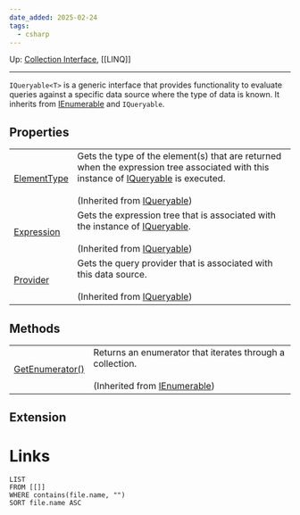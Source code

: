 ```yaml
---
date_added: 2025-02-24
tags:
  - csharp
---
```

Up: [Collection Interface](Collection%20Interface.md), [[LINQ]]
___
 `IQueryable<T>` is a generic interface that provides functionality to evaluate queries against a specific data source where the type of data is known. It inherits from [IEnumerable](IEnumerable.md) and `IQueryable`.

## Properties

|   |   |
|---|---|
|[ElementType](https://learn.microsoft.com/en-us/dotnet/api/system.linq.iqueryable.elementtype?view=net-9.0#system-linq-iqueryable-elementtype)|Gets the type of the element(s) that are returned when the expression tree associated with this instance of [IQueryable](https://learn.microsoft.com/en-us/dotnet/api/system.linq.iqueryable?view=net-9.0) is executed.<br><br>(Inherited from [IQueryable](https://learn.microsoft.com/en-us/dotnet/api/system.linq.iqueryable?view=net-9.0))|
|[Expression](https://learn.microsoft.com/en-us/dotnet/api/system.linq.iqueryable.expression?view=net-9.0#system-linq-iqueryable-expression)|Gets the expression tree that is associated with the instance of [IQueryable](https://learn.microsoft.com/en-us/dotnet/api/system.linq.iqueryable?view=net-9.0).<br><br>(Inherited from [IQueryable](https://learn.microsoft.com/en-us/dotnet/api/system.linq.iqueryable?view=net-9.0))|
|[Provider](https://learn.microsoft.com/en-us/dotnet/api/system.linq.iqueryable.provider?view=net-9.0#system-linq-iqueryable-provider)|Gets the query provider that is associated with this data source.<br><br>(Inherited from [IQueryable](https://learn.microsoft.com/en-us/dotnet/api/system.linq.iqueryable?view=net-9.0))|

## Methods

|                                                                                                                                                                        |                                                                                                                                                                                           |
| ---------------------------------------------------------------------------------------------------------------------------------------------------------------------- | ----------------------------------------------------------------------------------------------------------------------------------------------------------------------------------------- |
| [GetEnumerator()](https://learn.microsoft.com/en-us/dotnet/api/system.collections.ienumerable.getenumerator?view=net-9.0#system-collections-ienumerable-getenumerator) | Returns an enumerator that iterates through a collection.<br><br>(Inherited from [IEnumerable](https://learn.microsoft.com/en-us/dotnet/api/system.collections.ienumerable?view=net-9.0)) |

## Extension
# Links
```dataview
LIST
FROM [[]]
WHERE contains(file.name, "")
SORT file.name ASC
```
